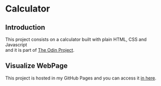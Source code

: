 # Calculator

## Introduction

This project consists on a calculator built with plain HTML, CSS and Javascript  
and it is part of [The Odin Project](https://www.theodinproject.com/).

## Visualize WebPage

This project is hosted in my GitHub Pages and you can access it [in here](https://daniellima0.github.io/calculator/).
